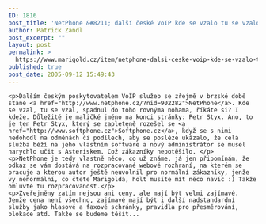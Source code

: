 ```yaml
---
ID: 1816
post_title: 'NetPhone &#8211; další české VoIP kde se vzalo tu se vzalo'
author: Patrick Zandl
post_excerpt: ""
layout: post
permalink: >
  https://www.marigold.cz/item/netphone-dalsi-ceske-voip-kde-se-vzalo-tu-se-vzalo
published: true
post_date: 2005-09-12 15:49:43
---
```

	<p>Dalším českým poskytovatelem VoIP služeb se zřejmě v brzské době stane <a href="http://www.netphone.cz/?nid=902282">NetPhone</a>. Kde se vzal, tu se vzal, spadnul do toho rovnýma nohama, říkáte si? I kdeže. Důležité je maličké jméno na konci stránky: Petr Styx. Ano, to je ten Petr Styx, který se zapleteně rozešel se <a href="http://www.softphone.cz">Softphone.cz</a>, když se s nimi nedohodl na odměnách či podílech, aby se posléze ukázalo, že celá služba běží na jeho vlastním software a nový administrátor se musel narychlo učit s Asteriskem. Což zákazníky nepotěšilo. </p>
	<p>NetPhone je tedy vlastně něco, co už známe, já jen připomínám, že odkaz se vám dostává na rozpracované webové rozhraní, na kterém se pracuje a kterou autor ještě neuvolnil pro normální zákazníky, jenže vy nenormální, co čtete Marigolda, holt musíte mít něco navíc :) Takže omluvte tu rozpracovanost.</p>
	<p>Zveřejněny zatím nejsou ani ceny, ale mají být velmi zajímavé. Jenže cena není všechno, zajímavé mají být i další nadstandardní služby jako hlasové a faxové schránky, pravidla pro přesměrování, blokace atd. Takže se budeme těšit...
</p>